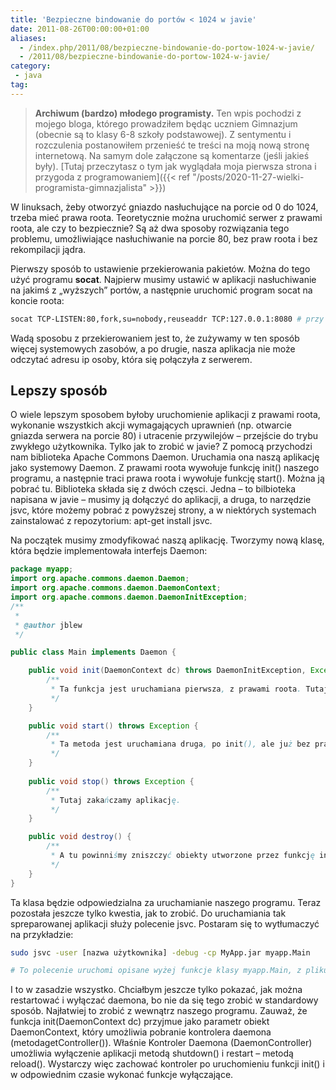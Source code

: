 ```yaml
---
title: 'Bezpieczne bindowanie do portów < 1024 w javie'
date: 2011-08-26T00:00:00+01:00
aliases:
  - /index.php/2011/08/bezpieczne-bindowanie-do-portow-1024-w-javie/
  - /2011/08/bezpieczne-bindowanie-do-portow-1024-w-javie/
category:
 - java
tag:
---
```


> **Archiwum (bardzo) młodego programisty.** Ten wpis pochodzi z mojego bloga, którego prowadziłem będąc uczniem Gimnazjum (obecnie są to klasy 6-8 szkoły podstawowej). Z sentymentu i rozczulenia postanowiłem przenieść te treści na moją nową stronę internetową. Na samym dole załączone są komentarze (jeśli jakieś były). [Tutaj przeczytasz o tym jak wyglądała moja pierwsza strona i przygoda z programowaniem]({{< ref "/posts/2020-11-27-wielki-programista-gimnazjalista" >}})
> 


W linuksach, żeby otworzyć gniazdo nasłuchujące na porcie od 0 do 1024, trzeba mieć prawa roota. Teoretycznie można uruchomić serwer z prawami roota, ale czy to bezpiecznie? Są aż dwa sposoby rozwiązania tego problemu, umożliwiające nasłuchiwanie na porcie 80, bez praw roota i bez rekompilacji jądra.

Pierwszy sposób to ustawienie przekierowania pakietów. Można do tego użyć programu **socat**. Najpierw musimy ustawić w aplikacji nasłuchiwanie na jakimś z „wyższych” portów, a następnie uruchomić program socat na koncie roota:

```bash
socat TCP-LISTEN:80,fork,su=nobody,reuseaddr TCP:127.0.0.1:8080 # przy takiej konfiguracji program socat przekieruje pakiety z portu 80, na port 8080.
```

Wadą sposobu z przekierowaniem jest to, że zużywamy w ten sposób więcej systemowych zasobów, a po drugie, nasza aplikacja nie może odczytać adresu ip osoby, która się połączyła z serwerem.

## Lepszy sposób

O wiele lepszym sposobem byłoby uruchomienie aplikacji z prawami roota, wykonanie wszystkich akcji wymagających uprawnień (np. otwarcie gniazda serwera na porcie 80) i utracenie przywilejów – przejście do trybu zwykłego użytkownika. Tylko jak to zrobić w javie? Z pomocą przychodzi nam biblioteka Apache Commons Daemon. Uruchamia ona naszą aplikację jako systemowy Daemon. Z prawami roota wywołuje funkcję init() naszego programu, a następnie traci prawa roota i wywołuje funkcję start(). Można ją pobrać tu. Biblioteka składa się z dwóch częsci. Jedna – to bilbioteka napisana w javie – musimy ją dołączyć do aplikacji, a druga, to narzędzie jsvc, które możemy pobrać z powyższej strony, a w niektórych systemach zainstalować z repozytorium: apt-get install jsvc.

Na początek musimy zmodyfikować naszą aplikację. Tworzymy nową klasę, która będzie implementowała interfejs Daemon:

```java
package myapp;
import org.apache.commons.daemon.Daemon;
import org.apache.commons.daemon.DaemonContext;
import org.apache.commons.daemon.DaemonInitException;
/**
 *
 * @author jblew
 */

public class Main implements Daemon {

    public void init(DaemonContext dc) throws DaemonInitException, Exception {
        /**
         * Ta funkcja jest uruchamiana pierwsza, z prawami roota. Tutaj należy otworzyć sockety na portach mniejszych niż 1024, np. 80.
         */
    }

    public void start() throws Exception {
        /**
         * Ta metoda jest uruchamiana druga, po init(), ale już bez praw roota. Tutaj uruchamiamy aplikację.
         */
    }
   
    public void stop() throws Exception {
        /**
         * Tutaj zakańczamy aplikację.
         */
    }

    public void destroy() {
        /**
         * A tu powinniśmy zniszczyć obiekty utworzone przez funkcję init().
         */
    }
}
```

Ta klasa będzie odpowiedzialna za uruchamianie naszego programu. Teraz pozostała jeszcze tylko kwestia, jak to zrobić.
Do uruchamiania tak spreparowanej aplikacji służy polecenie jsvc. Postaram się to wytłumaczyć na przykładzie:

```bash
sudo jsvc -user [nazwa użytkownika] -debug -cp MyApp.jar myapp.Main

# To polecenie uruchomi opisane wyżej funkcje klasy myapp.Main, z pliku MyApp.jar. Dzięki parametrowi -debug zobaczymy wyjście apikacji i wszystkie błędy, jakie wystąpią. Koniecznie musimy dołączyć parametr -user, bo inaczej cała aplikacja będzie działała z prawami roota, a po dołączeniu tego parametru, dalsza część aplikacji przejdzie na konto użytkownika, którego podamy.
```

I to w zasadzie wszystko. Chciałbym jeszcze tylko pokazać, jak można restartować i wyłączać daemona, bo nie da się tego zrobić w standardowy sposób. Najłatwiej to zrobić z wewnątrz naszego programu. Zauważ, że funkcja init(DaemonContext dc) przyjmue jako parametr obiekt DaemonContext, który umożliwia pobranie kontrolera daemona (metodagetController()). Właśnie Kontroler Daemona (DaemonController) umożliwia wyłączenie aplikacji metodą shutdown() i restart – metodą reload(). Wystarczy więc zachować kontroler po uruchomieniu funkcji init() i w odpowiednim czasie wykonać funkcje wyłączające.